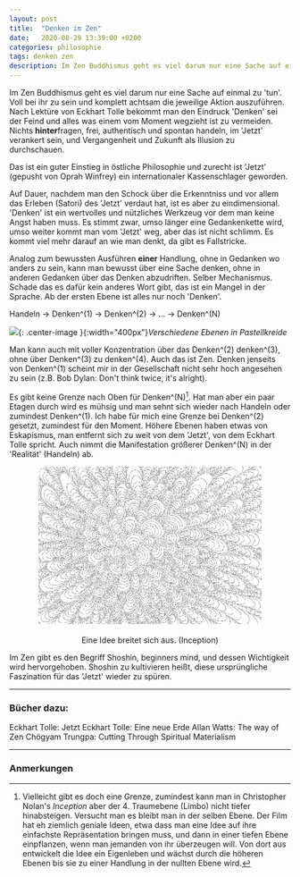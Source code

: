 ```yaml
---
layout: post
title:  "Denken im Zen"
date:   2020-08-29 13:39:00 +0200
categories: philosophie
tags: denken zen
description: Im Zen Buddhismus geht es viel darum nur eine Sache auf einmal zu 'tun'.
---
```


Im Zen Buddhismus geht es viel darum nur eine Sache auf einmal zu 'tun'. Voll bei ihr zu sein und komplett achtsam die jeweilige Aktion auszuführen.
Nach Lektüre von Eckhart Tolle bekommt man den Eindruck 'Denken' sei der Feind und alles was einem vom Moment wegzieht ist zu vermeiden. Nichts **hinter**fragen, frei, authentisch und spontan handeln, im 'Jetzt' verankert sein, und Vergangenheit und Zukunft als Illusion zu durchschauen.

Das ist ein guter Einstieg in östliche Philosophie und zurecht ist 'Jetzt' (gepusht von Oprah Winfrey) ein internationaler Kassenschlager geworden.

Auf Dauer, nachdem man den Schock über die Erkenntniss und vor allem das Erleben (Satori) des 'Jetzt' verdaut hat, ist es aber zu eindimensional. 'Denken' ist ein wertvolles und nützliches Werkzeug vor dem man keine Angst haben muss. Es stimmt zwar, umso länger eine Gedankenkette wird, umso weiter kommt man vom 'Jetzt' weg, aber das ist nicht schlimm. Es kommt viel mehr darauf an wie man denkt, da gibt es Fallstricke.

Analog zum bewussten Ausführen **einer** Handlung, ohne in Gedanken wo anders zu sein, kann man bewusst über eine Sache denken, ohne in anderen Gedanken über das Denken abzudriften. Selber Mechanismus. Schade das es dafür kein anderes Wort gibt, das ist ein Mangel in der Sprache. Ab der ersten Ebene ist alles nur noch 'Denken'.

Handeln -> Denken^(1) -> Denken^(2) -> ... -> Denken^(N)

![]({{'/assets/images/ebenen_pastell.jpg'}}){: .center-image }{:width="400px"}*Verschiedene Ebenen in Pastellkreide*

Man kann auch mit voller Konzentration über das Denken^(2) denken^(3), ohne über Denken^(3) zu denken^(4). Auch das ist Zen. Denken jenseits von Denken^(1) scheint mir in der Gesellschaft nicht sehr hoch angesehen zu sein (z.B. Bob Dylan: Don't think twice, it's alright).

Es gibt keine Grenze nach Oben für Denken^(N)[^1]. Hat man aber ein paar Etagen durch wird es mühsig und man sehnt sich wieder nach Handeln oder zumindest Denken^(1). Ich habe für mich eine Grenze bei Denken^(2) gesetzt, zumindest für den Moment. Höhere Ebenen haben etwas von Eskapismus, man entfernt sich zu weit von dem 'Jetzt', von dem Eckhart Tolle spricht. Auch nimmt die Manifestation größerer Denken^(N) in der 'Realität' (Handeln) ab.


<figure>
  <img class="marginauto" src='/assets/images/ausbreitung_aus_der_mitte.png' width="400" style="background:none ; border:none; box-shadow:none"/>
  <figcaption>Eine Idee breitet sich aus. (Inception)</figcaption>
</figure> 

<style>
.marginauto {
    margin: 10px auto 20px;
    display: block;
}
figcaption {
  text-align: center;
}
</style>


[^1]: Vielleicht gibt es doch eine Grenze, zumindest kann man  in Christopher Nolan's *Inception* aber der 4. Traumebene (Limbo) nicht tiefer hinabsteigen. Versucht man es bleibt man in der selben Ebene. Der Film hat eh ziemlich geniale Ideen, etwa dass man eine Idee auf ihre einfachste Repräsentation bringen muss, und dann in einer tiefen Ebene einpflanzen, wenn man jemanden von ihr überzeugen will. Von dort aus entwickelt die Idee ein Eigenleben und wächst durch die höheren Ebenen bis sie zu einer Handlung in der nullten Ebene wird.

Im Zen gibt es den Begriff Shoshin, beginners mind, und dessen Wichtigkeit wird hervorgehoben. Shoshin zu kultivieren heißt, diese ursprüngliche Faszination für das 'Jetzt' wieder zu spüren.

-----
### Bücher dazu:

Eckhart Tolle: Jetzt
Eckhart Tolle: Eine neue Erde
Allan Watts: The way of Zen
Chögyam Trungpa: Cutting Through Spiritual Materialism

------------------------
### Anmerkungen




